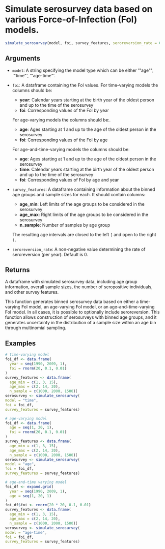 # Simulate serosurvey data based on various Force-of-Infection (FoI) models.

```r
simulate_serosurvey(model, foi, survey_features, seroreversion_rate = 0)
```

## Arguments

- `model`: A string specifying the model type which can be either '"age"', '"time"', '"age-time"'.
- `foi`: A dataframe containing the FoI values. For time-varying models the columns should be:
    
    - **year**: Calendar years starting at the birth year of the oldest person and up to the time of the serosurvey
    - **foi**: Corresponding values of the FoI by year
    
    For age-varying models the columns should be:.
    
    - **age**: Ages starting at 1 and up to the age of the oldest person in the serosurvey
    - **foi**: Corresponding values of the FoI by age
    
    For age-and-time-varying models the columns should be:
    
    
    - **age**: Ages starting at 1 and up to the age of the oldest person in the serosurvey
    - **time**: Calendar years starting at the birth year of the oldest person and up to the time of the serosurvey
    - **foi**: Corresponding values of FoI by age and year
- `survey_features`: A dataframe containing information about the binned age groups and sample sizes for each. It should contain columns:
    
    - **age_min**: Left limits of the age groups to be considered in the serosurvey
    - **age_max**: Right limits of the age groups to be considered in the serosurvey
    - **n_sample**: Number of samples by age group
    
    The resulting age intervals are closed to the left `[` and open to the right `)`.
- `seroreversion_rate`: A non-negative value determining the rate of seroreversion (per year). Default is 0.

## Returns

A dataframe with simulated serosurvey data, including age group information, overall sample sizes, the number of seropositive individuals, and other survey features.

This function generates binned serosurvey data based on either a time-varying FoI model, an age-varying FoI model, or an age-and-time-varying FoI model. In all cases, it is possible to optionally include seroreversion. This function allows construction of serosurveys with binned age groups, and it generates uncertainty in the distribution of a sample size within an age bin through multinomial sampling.

## Examples

```r
# time-varying model
foi_df <- data.frame(
  year = seq(1990, 2009, 1),
  foi = rnorm(20, 0.1, 0.01)
)
survey_features <- data.frame(
  age_min = c(1, 3, 15),
  age_max = c(2, 14, 20),
  n_sample = c(1000, 2000, 1500))
serosurvey <- simulate_serosurvey(
model = "time",
foi = foi_df,
survey_features = survey_features)

# age-varying model
foi_df <- data.frame(
  age = seq(1, 20, 1),
  foi = rnorm(20, 0.1, 0.01)
)
survey_features <- data.frame(
  age_min = c(1, 3, 15),
  age_max = c(2, 14, 20),
  n_sample = c(1000, 2000, 1500))
serosurvey <- simulate_serosurvey(
model = "age",
foi = foi_df,
survey_features = survey_features)

# age-and-time varying model
foi_df <- expand.grid(
  year = seq(1990, 2009, 1),
  age = seq(1, 20, 1)
)
foi_df$foi <- rnorm(20 * 20, 0.1, 0.01)
survey_features <- data.frame(
  age_min = c(1, 3, 15),
  age_max = c(2, 14, 20),
  n_sample = c(1000, 2000, 1500))
serosurvey <- simulate_serosurvey(
model = "age-time",
foi = foi_df,
survey_features = survey_features)
```
